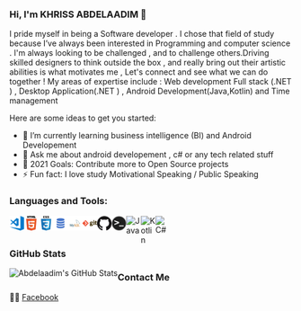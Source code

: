 ### Hi, I'm KHRISS ABDELAADIM 👋

I pride myself in being a Software developer . I chose that field of study because I’ve always been interested in Programming and computer science .
I'm always looking to be challenged , and to challenge others.Driving skilled designers to think outside the box , and really bring out their artistic abilities is what motivates me , Let's connect and see what we can do together !
My areas of expertise include :
Web development Full stack (.NET ) , Desktop Application(.NET ) , Android Development(Java,Kotlin) and Time management 


Here are some ideas to get you started:

- 🌱 I’m currently learning business intelligence (BI) and Android Developement
- 💬 Ask me about android developement , c# or any tech related stuff
- 🥅 2021 Goals: Contribute more to Open Source projects
- ⚡ Fun fact: I love study Motivational Speaking / Public Speaking

### Languages and Tools:

<img align="left" alt="Visual Studio Code" width="26px" src="https://raw.githubusercontent.com/github/explore/80688e429a7d4ef2fca1e82350fe8e3517d3494d/topics/visual-studio-code/visual-studio-code.png" />
<img align="left" alt="HTML5" width="26px" src="https://raw.githubusercontent.com/github/explore/80688e429a7d4ef2fca1e82350fe8e3517d3494d/topics/html/html.png" />
<img align="left" alt="CSS3" width="26px" src="https://raw.githubusercontent.com/github/explore/80688e429a7d4ef2fca1e82350fe8e3517d3494d/topics/css/css.png" />
<img align="left" alt="SQL" width="26px" src="https://raw.githubusercontent.com/github/explore/80688e429a7d4ef2fca1e82350fe8e3517d3494d/topics/sql/sql.png" />
<img align="left" alt="MySQL" width="26px" src="https://raw.githubusercontent.com/github/explore/80688e429a7d4ef2fca1e82350fe8e3517d3494d/topics/mysql/mysql.png" />
<img align="left" alt="Git" width="26px" src="https://raw.githubusercontent.com/github/explore/80688e429a7d4ef2fca1e82350fe8e3517d3494d/topics/git/git.png" />
<img align="left" alt="GitHub" width="26px" src="https://raw.githubusercontent.com/github/explore/78df643247d429f6cc873026c0622819ad797942/topics/github/github.png" />
<img align="left" alt="Terminal" width="26px" src="https://raw.githubusercontent.com/github/explore/80688e429a7d4ef2fca1e82350fe8e3517d3494d/topics/terminal/terminal.png" />
<img align="left" alt="Java" width="26px" src="https://icon-library.com/images/java-icon-images/java-icon-images-6.jpg" />
<img align="left" alt="Kotlin" width="26px" src="https://cdn.worldvectorlogo.com/logos/kotlin-1.svg" />
<img align="left" alt="C#" width="26px" src="https://www.kindpng.com/picc/m/657-6574280_c-c-sharp-logo-png-transparent-png.png" />


<br />
<br />

### GitHub Stats

  <img align="left" alt="Abdelaadim's GitHub Stats" src="https://github-readme-stats.vercel.app/api?username=abdelaadimkrs&&show_icons=true&hide_border=true" />
  
### Contact Me
🧑‍💻 [Facebook](https://www.facebook.com/khriss.abdelaadim)<br>

